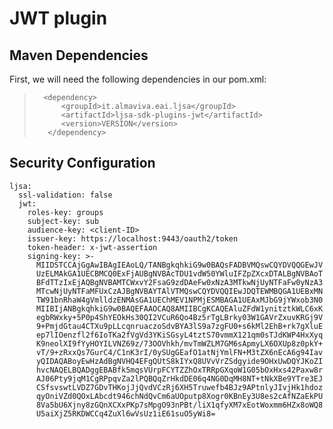 # JWT plugin
## Maven Dependencies
First, we will need the following dependencies in our pom.xml:

>       <dependency>
>           <groupId>it.almaviva.eai.ljsa</groupId>
>           <artifactId>ljsa-sdk-plugins-jwt</artifactId>
>           <version>VERSION</version>
>        </dependency>

## Security Configuration


~~~
ljsa:
  ssl-validation: false
  jwt:
    roles-key: groups
    subject-key: sub
    audience-key: <client-ID>
    issuer-key: https://localhost:9443/oauth2/token
    token-header: x-jwt-assertion
    signing-key: >-
      MIIDSTCCAjGgAwIBAgIEAoLQ/TANBgkqhkiG9w0BAQsFADBVMQswCQYDVQQGEwJV
      UzELMAkGA1UECBMCQ0ExFjAUBgNVBAcTDU1vdW50YWluIFZpZXcxDTALBgNVBAoT
      BFdTTzIxEjAQBgNVBAMTCWxvY2FsaG9zdDAeFw0xNzA3MTkwNjUyNTFaFw0yNzA3
      MTcwNjUyNTFaMFUxCzAJBgNVBAYTAlVTMQswCQYDVQQIEwJDQTEWMBQGA1UEBxMN
      TW91bnRhaW4gVmlldzENMAsGA1UEChMEV1NPMjESMBAGA1UEAxMJbG9jYWxob3N0
      MIIBIjANBgkqhkiG9w0BAQEFAAOCAQ8AMIIBCgKCAQEAluZFdW1ynitztkWLC6xK
      egbRWxky+5P0p4ShYEOkHs30QI2VCuR6Qo4Bz5rTgLBrky03W1GAVrZxuvKRGj9V
      9+PmjdGtau4CTXu9pLLcqnruaczoSdvBYA3lS9a7zgFU0+s6kMl2EhB+rk7gXluE
      ep7lIOenzfl2f6IoTKa2fVgVd3YKiSGsyL4tztS70vmmX121qm0sTJdKWP4HxXyq
      K9neolXI9fYyHOYILVNZ69z/73OOVhkh/mvTmWZLM7GM6sApmyLX6OXUp8z0pkY+
      vT/9+zRxxQs7GurC4/C1nK3rI/0ySUgGEafO1atNjYmlFN+M3tZX6nEcA6g94Iav
      yQIDAQABoyEwHzAdBgNVHQ4EFgQUtS8kIYxQ8UVvVrZSdgyide9OHxUwDQYJKoZI
      hvcNAQELBQADggEBABfk5mqsVUrpFCYTZZhOxTRRpGXqoW1G05bOxHxs42Paxw8r
      AJ06Pty9jqM1CgRPpqvZa2lPQBQqZrHkdDE06q4NG0DqMH8NT+tNkXBe9YTre3EJ
      CSfsvswtLVDZ7GDvTHKojJjQvdVCzRj6XH5Truwefb4BJz9APtnlyJIvjHk1hdoz
      qyOniVZd0QOxLAbcdt946chNdQvCm6aUOputp8Xogr0KBnEy3U8es2cAfNZaEkPU
      8Va5bU6Xjny8zGQnXCXxPKp7sMpgO93nPBt/liX1qfyXM7xEotWoxmm6HZx8oWQ8
      U5aiXjZ5RKDWCCq4ZuXl6wVsUz1iE61suO5yWi8=
~~~
